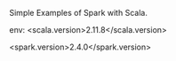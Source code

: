Simple Examples of Spark with Scala.

env:
<scala.version>2.11.8</scala.version>

<spark.version>2.4.0</spark.version>
